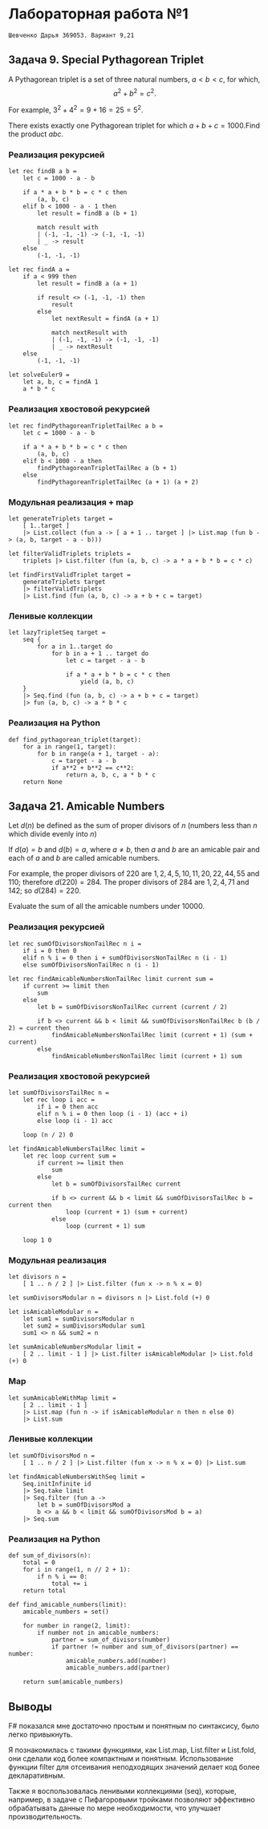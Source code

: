 # Лабораторная работа №1

`Шевченко Дарья 369053. Вариант 9,21`

## Задача 9. Special Pythagorean Triplet
A Pythagorean triplet is a set of three natural numbers, $a \lt b \lt c$, for which,
$$a^2 + b^2 = c^2.$$

For example, $3^2 + 4^2 = 9 + 16 = 25 = 5^2$.

There exists exactly one Pythagorean triplet for which $a + b + c = 1000$.Find the product $abc$.

### Реализация рекурсией
```
let rec findB a b =
    let c = 1000 - a - b

    if a * a + b * b = c * c then
        (a, b, c)
    elif b < 1000 - a - 1 then
        let result = findB a (b + 1)

        match result with
        | (-1, -1, -1) -> (-1, -1, -1)
        | _ -> result
    else
        (-1, -1, -1)

let rec findA a =
    if a < 999 then
        let result = findB a (a + 1)

        if result <> (-1, -1, -1) then
            result
        else
            let nextResult = findA (a + 1)

            match nextResult with
            | (-1, -1, -1) -> (-1, -1, -1)
            | _ -> nextResult
    else
        (-1, -1, -1)

let solveEuler9 =
    let a, b, c = findA 1
    a * b * c
```

### Реализация хвостовой рекурсией
```
let rec findPythagoreanTripletTailRec a b =
    let c = 1000 - a - b

    if a * a + b * b = c * c then
        (a, b, c)
    elif b < 1000 - a then
        findPythagoreanTripletTailRec a (b + 1)
    else
        findPythagoreanTripletTailRec (a + 1) (a + 2)
```

### Модульная реализация + map
```
let generateTriplets target =
    [ 1..target ]
    |> List.collect (fun a -> [ a + 1 .. target ] |> List.map (fun b -> (a, b, target - a - b)))

let filterValidTriplets triplets =
    triplets |> List.filter (fun (a, b, c) -> a * a + b * b = c * c)

let findFirstValidTriplet target =
    generateTriplets target
    |> filterValidTriplets
    |> List.find (fun (a, b, c) -> a + b + c = target)
```

### Ленивые коллекции
```
let lazyTripletSeq target =
    seq {
        for a in 1..target do
            for b in a + 1 .. target do
                let c = target - a - b

                if a * a + b * b = c * c then
                    yield (a, b, c)
    }
    |> Seq.find (fun (a, b, c) -> a + b + c = target)
    |> fun (a, b, c) -> a * b * c
```

### Реализация на Python
```
def find_pythagorean_triplet(target):
    for a in range(1, target):
        for b in range(a + 1, target - a):
            c = target - a - b
            if a**2 + b**2 == c**2:
                return a, b, c, a * b * c
    return None
```
## Задача 21. Amicable Numbers

Let $d(n)$ be defined as the sum of proper divisors of $n$ (numbers less than $n$ which divide evenly into $n$)

If $d(a) = b$ and $d(b) = a$, where $a \ne b$, then $a$ and $b$ are an amicable pair and each of $a$ and $b$ are called amicable numbers.

For example, the proper divisors of $220$ are $1, 2, 4, 5, 10, 11, 20, 22, 44, 55$ and $110$; therefore $d(220) = 284$. The proper divisors of $284$ are $1, 2, 4, 71$ and $142$; so $d(284) = 220$.

Evaluate the sum of all the amicable numbers under $10000$.

### Реализация рекурсией
```
let rec sumOfDivisorsNonTailRec n i =
    if i = 0 then 0
    elif n % i = 0 then i + sumOfDivisorsNonTailRec n (i - 1)
    else sumOfDivisorsNonTailRec n (i - 1)

let rec findAmicableNumbersNonTailRec limit current sum =
    if current >= limit then
        sum
    else
        let b = sumOfDivisorsNonTailRec current (current / 2)

        if b <> current && b < limit && sumOfDivisorsNonTailRec b (b / 2) = current then
            findAmicableNumbersNonTailRec limit (current + 1) (sum + current)
        else
            findAmicableNumbersNonTailRec limit (current + 1) sum
```

### Реализация хвостовой рекурсией
```
let sumOfDivisorsTailRec n =
    let rec loop i acc =
        if i = 0 then acc
        elif n % i = 0 then loop (i - 1) (acc + i)
        else loop (i - 1) acc

    loop (n / 2) 0

let findAmicableNumbersTailRec limit =
    let rec loop current sum =
        if current >= limit then
            sum
        else
            let b = sumOfDivisorsTailRec current

            if b <> current && b < limit && sumOfDivisorsTailRec b = current then
                loop (current + 1) (sum + current)
            else
                loop (current + 1) sum

    loop 1 0
```

### Модульная реализация
```
let divisors n =
    [ 1 .. n / 2 ] |> List.filter (fun x -> n % x = 0)

let sumDivisorsModular n = divisors n |> List.fold (+) 0

let isAmicableModular n =
    let sum1 = sumDivisorsModular n
    let sum2 = sumDivisorsModular sum1
    sum1 <> n && sum2 = n

let sumAmicableNumbersModular limit =
    [ 2 .. limit - 1 ] |> List.filter isAmicableModular |> List.fold (+) 0
```
### Map
```
let sumAmicableWithMap limit =
    [ 2 .. limit - 1 ]
    |> List.map (fun n -> if isAmicableModular n then n else 0)
    |> List.sum

```
### Ленивые коллекции
```
let sumOfDivisorsMod n =
    [ 1 .. n / 2 ] |> List.filter (fun x -> n % x = 0) |> List.sum

let findAmicableNumbersWithSeq limit =
    Seq.initInfinite id
    |> Seq.take limit
    |> Seq.filter (fun a ->
        let b = sumOfDivisorsMod a
        b <> a && b < limit && sumOfDivisorsMod b = a)
    |> Seq.sum
```
### Реализация на Python
```
def sum_of_divisors(n):
    total = 0
    for i in range(1, n // 2 + 1):
        if n % i == 0:
            total += i
    return total

def find_amicable_numbers(limit):
    amicable_numbers = set()
    
    for number in range(2, limit):
        if number not in amicable_numbers:
            partner = sum_of_divisors(number)
            if partner != number and sum_of_divisors(partner) == number:
                amicable_numbers.add(number)
                amicable_numbers.add(partner)
    
    return sum(amicable_numbers)
```
## Выводы

F# показался мне достаточно простым и понятным по синтаксису, было легко привыкнуть. 

Я познакомилась с такими функциями, как List.map, List.filter и List.fold, они сделали код более компактным и понятным. Использование функции filter для отсеивания неподходящих значений делает код более декларативным. 

Также я воспользовалась ленивыми коллекциями (seq), которые, например, в задаче с Пифагоровыми тройками позволяют эффективно обрабатывать данные по мере необходимости, что улучшает производительность. 
